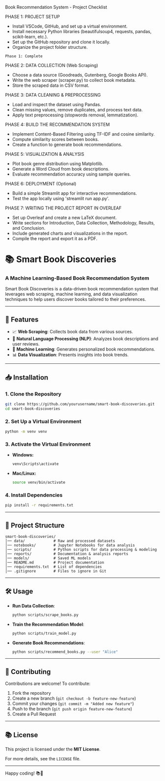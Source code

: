 Book Recommendation System - Project Checklist

PHASE 1: PROJECT SETUP
- Install VSCode, GitHub, and set up a virtual environment.
- Install necessary Python libraries (beautifulsoup4, requests, pandas, scikit-learn, etc.).
- Set up the GitHub repository and clone it locally.
- Organize the project folder structure.
```shell
Phase 1: Complete
```
  
PHASE 2: DATA COLLECTION (Web Scraping)
- Choose a data source (Goodreads, Gutenberg, Google Books API).
- Write the web scraper (scraper.py) to collect book metadata.
- Store the scraped data in CSV format.
  
PHASE 3: DATA CLEANING & PREPROCESSING
- Load and inspect the dataset using Pandas.
- Clean missing values, remove duplicates, and process text data.
- Apply text preprocessing (stopwords removal, lemmatization).
  
PHASE 4: BUILD THE RECOMMENDATION SYSTEM
- Implement Content-Based Filtering using TF-IDF and cosine similarity.
- Compute similarity scores between books.
- Create a function to generate book recommendations.
  
PHASE 5: VISUALIZATION & ANALYSIS
- Plot book genre distribution using Matplotlib.
- Generate a Word Cloud from book descriptions.
- Evaluate recommendation accuracy using sample queries.
  
PHASE 6: DEPLOYMENT (Optional)
- Build a simple Streamlit app for interactive recommendations.
- Test the app locally using 'streamlit run app.py'.
  
PHASE 7: WRITING THE PROJECT REPORT IN OVERLEAF
- Set up Overleaf and create a new LaTeX document.
- Write sections for Introduction, Data Collection, Methodology, Results, and Conclusion.
- Include generated charts and visualizations in the report.
- Compile the report and export it as a PDF.



# 📚 Smart Book Discoveries

### A Machine Learning-Based Book Recommendation System

Smart Book Discoveries is a data-driven book recommendation system that leverages web scraping, machine learning, and data visualization techniques to help users discover books tailored to their preferences.

---

## 🚀 Features
- 📈 **Web Scraping**: Collects book data from various sources.
- 📝 **Natural Language Processing (NLP)**: Analyzes book descriptions and user reviews.
- 🤖 **Machine Learning**: Generates personalized book recommendations.
- 📊 **Data Visualization**: Presents insights into book trends.

---

## 📥 Installation

### **1. Clone the Repository**
```bash
git clone https://github.com/yourusername/smart-book-discoveries.git
cd smart-book-discoveries
```

### **2. Set Up a Virtual Environment**
```bash
python -m venv venv
```

### **3. Activate the Virtual Environment**
- **Windows:**
  ```bash
  venv\Scripts\activate
  ```
- **Mac/Linux:**
  ```bash
  source venv/bin/activate
  ```

### **4. Install Dependencies**
```bash
pip install -r requirements.txt
```

---

## 📂 Project Structure

```
smart-book-discoveries/
│── data/             # Raw and processed datasets
│── notebooks/        # Jupyter Notebooks for data analysis
│── scripts/          # Python scripts for data processing & modeling
│── reports/          # Documentation & analysis reports
│── models/           # Saved ML models
│── README.md         # Project documentation
│── requirements.txt  # List of dependencies
│── .gitignore        # Files to ignore in Git
```

---

## 🛠 Usage

- **Run Data Collection**:
  ```bash
  python scripts/scrape_books.py
  ```
- **Train the Recommendation Model**:
  ```bash
  python scripts/train_model.py
  ```
- **Generate Book Recommendations**:
  ```bash
  python scripts/recommend_books.py --user "Alice"
  ```

---

## 💪 Contributing
Contributions are welcome! To contribute:
1. Fork the repository
2. Create a new branch (`git checkout -b feature-new-feature`)
3. Commit your changes (`git commit -m "Added new feature"`)
4. Push to the branch (`git push origin feature-new-feature`)
5. Create a Pull Request

---

## 📚 License
This project is licensed under the **MIT License**.

For more details, see the `LICENSE` file.

---

Happy coding! 📚🚀

